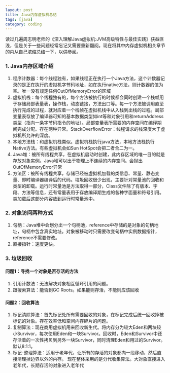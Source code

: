 ```yaml
---
layout: post
title: Java内存虚拟机总结
tags: [java]
category: coding
---
```


读过几遍周志明老师的《深入理解Java虚拟机:JVM高级特性与最佳实践》获益匪浅，但是关于一些问题经常忘记又需要重新翻阅。现在将其中内存虚拟机相关章节的内从自己浓缩总结一下，以供参阅。

<!-- more -->

### 1. Java内存区域介绍

1. 程序计数器：每个线程独有，如果线程正在执行一个Java方法，这个计数器记录的是正在执行的虚拟机字节码地址，如在执行native方法，则计数器的值为空。唯一没有规定任何OutOfMemoryError的区域
2. 虚拟机栈：每个线程独有的，每个方法被执行的时候都会同时创建一个栈帧用于存储局部表量表，操作栈，动态链接，方法出口等。每一个方法被调用直至执行完成的过程，就对应着一个栈帧在虚拟机栈中从入栈到出栈的过程。局部变量表存放了编译器可知的基本数据类型如int等和对象引用和returnAddress类型（指向一条字节码指令的地址）。局部变量表所需要的内存空间在编译期间完成分配。存在两种异常。StackOverflowError：线程请求的栈深度大于虚拟机所允许的深度。
3. 本地方法栈：和虚拟机栈类似。虚拟机栈执行java方法，本地方法栈执行Native方法。有些虚拟机会如Sun HotSpot会把二者合二为一。
4. Java堆：被所有线程共享，在虚拟机启动时创建，此内存区域的唯一目的就是存放对象实例。Java堆可以出于物理上不连续的内存空间。会抛出OutOfMemoryError异常
5. 方法区：被所有线程共享，存储已经被虚拟机加载的类信息、常量、静态变量、即时编译器编译后的代码。垃圾回收很少出现，主要针对常量池的回收和类型的卸载。运行时常量池是方法取得一部分，Class文件除了有版本、字段、方法等信息，还有常量表用于存放编译期生成的各种字面量和符号引用。类加载后这部分内容放到运行时常量池中。

### 2. 对象访问两种方式
1. 句柄：Java堆中会划分出一个句柄池，reference中存储的是对象的句柄地址，句柄中包含真实地址。对象被移动时只需要改变句柄中实例数据指针，reference不需要修改。
2. 直接指针：速度更快。

### 3. 垃圾回收

#### 问题1：寻找一个对象是否存活的方法
1. 引用计数法：无法解决对象相互循环引用的问题。
2. 跟搜索算法：能否到GC Roots。如果能则存活，不能则应该回收

#### 问题2：回收算法

1. 标记清除算法：首先标记处所有需要回收的对象，在标记完成后统一回收掉被标记的对象。存在效率低和空间内存碎片的问题。
2. 复制算法：现在商用虚拟机用来回收新生代。将内存分为较大Eden和两块较小Survivor，每次使用Eden和一块Survivor。回收时，Eden和Survivor中还存活着的一次性拷贝到另外一块Survivor，同时清理Eden和用过的Survivor。默认8:1:1。
3. 标记-整理算法：适用于老年代，让所有的存活的对象都向一段移动，然后直接清理掉边界以外的内存。
          现在整体采用的是分代收集算法。大对象直接进入老年代，长期存活的对象进入老年代



